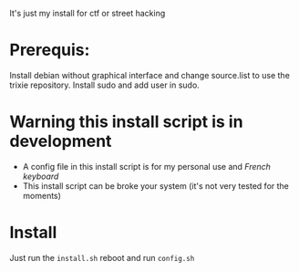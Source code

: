 It's just my install for ctf or street hacking

# Prerequis:
Install debian without graphical interface
and change source.list to use the trixie repository.
Install sudo and add user in sudo.

# Warning this install script is in development
- A config file in this install script is for my personal use and *French keyboard*
- This install script can be broke your system (it's not very tested for the moments)

# Install
Just run the `install.sh` reboot and run `config.sh`
